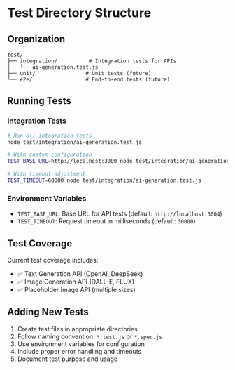 # Test Directory Structure

## Organization

```
test/
├── integration/          # Integration tests for APIs
│   └── ai-generation.test.js
├── unit/                # Unit tests (future)
└── e2e/                 # End-to-end tests (future)
```

## Running Tests

### Integration Tests

```bash
# Run all integration tests
node test/integration/ai-generation.test.js

# With custom configuration
TEST_BASE_URL=http://localhost:3000 node test/integration/ai-generation.test.js

# With timeout adjustment
TEST_TIMEOUT=60000 node test/integration/ai-generation.test.js
```

### Environment Variables

- `TEST_BASE_URL`: Base URL for API tests (default: `http://localhost:3004`)
- `TEST_TIMEOUT`: Request timeout in milliseconds (default: `30000`)

## Test Coverage

Current test coverage includes:

- ✅ Text Generation API (OpenAI, DeepSeek)
- ✅ Image Generation API (DALL-E, FLUX)
- ✅ Placeholder Image API (multiple sizes)

## Adding New Tests

1. Create test files in appropriate directories
2. Follow naming convention: `*.test.js` or `*.spec.js`
3. Use environment variables for configuration
4. Include proper error handling and timeouts
5. Document test purpose and usage